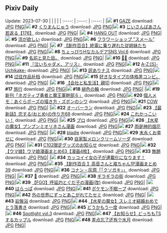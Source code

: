 ## Pixiv Daily
Update: 2023-07-30
|      |      |      |
| :----: | :----: | :----: |
|![](https://pixiv.microyu.workers.dev/c/240x480/img-master/img/2023/07/28/00/00/09/110293904_p0_master1200.jpg) **#1** [GAZE](https://www.pixiv.net/artworks/110293904) download: [JPG](https://pixiv.microyu.workers.dev/img-original/img/2023/07/28/00/00/09/110293904_p0.jpg) [PNG](https://pixiv.microyu.workers.dev/img-original/img/2023/07/28/00/00/09/110293904_p0.png)|![](https://pixiv.microyu.workers.dev/c/240x480/img-master/img/2023/07/28/00/00/29/110293972_p0_master1200.jpg) **#2** [くりまんじゅう](https://www.pixiv.net/artworks/110293972) download: [JPG](https://pixiv.microyu.workers.dev/img-original/img/2023/07/28/00/00/29/110293972_p0.jpg) [PNG](https://pixiv.microyu.workers.dev/img-original/img/2023/07/28/00/00/29/110293972_p0.png)|![](https://pixiv.microyu.workers.dev/c/240x480/img-master/img/2023/07/29/11/12/19/110333124_p0_master1200.jpg) **#3** [じいさんばあさん若返る【176】](https://www.pixiv.net/artworks/110333124) download: [JPG](https://pixiv.microyu.workers.dev/img-original/img/2023/07/29/11/12/19/110333124_p0.jpg) [PNG](https://pixiv.microyu.workers.dev/img-original/img/2023/07/29/11/12/19/110333124_p0.png)|
|![](https://pixiv.microyu.workers.dev/c/240x480/img-master/img/2023/07/29/00/00/10/110322104_p0_master1200.jpg) **#4** [HANG OUT](https://www.pixiv.net/artworks/110322104) download: [JPG](https://pixiv.microyu.workers.dev/img-original/img/2023/07/29/00/00/10/110322104_p0.jpg) [PNG](https://pixiv.microyu.workers.dev/img-original/img/2023/07/29/00/00/10/110322104_p0.png)|![](https://pixiv.microyu.workers.dev/c/240x480/img-master/img/2023/07/28/07/30/03/110301100_p0_master1200.jpg) **#5** [涼が欲しい](https://www.pixiv.net/artworks/110301100) download: [JPG](https://pixiv.microyu.workers.dev/img-original/img/2023/07/28/07/30/03/110301100_p0.jpg) [PNG](https://pixiv.microyu.workers.dev/img-original/img/2023/07/28/07/30/03/110301100_p0.png)|![](https://pixiv.microyu.workers.dev/c/240x480/img-master/img/2023/07/29/12/11/54/110334733_p0_master1200.jpg) **#6** [フラワーショップ ”スメール”](https://www.pixiv.net/artworks/110334733) download: [JPG](https://pixiv.microyu.workers.dev/img-original/img/2023/07/29/12/11/54/110334733_p0.jpg) [PNG](https://pixiv.microyu.workers.dev/img-original/img/2023/07/29/12/11/54/110334733_p0.png)|
|![](https://pixiv.microyu.workers.dev/c/240x480/img-master/img/2023/07/28/20/31/14/110315250_p0_master1200.jpg) **#7** [【創作百合】終電に乗り遅れた従姉妹たち](https://www.pixiv.net/artworks/110315250) download: [JPG](https://pixiv.microyu.workers.dev/img-original/img/2023/07/28/20/31/14/110315250_p0.jpg) [PNG](https://pixiv.microyu.workers.dev/img-original/img/2023/07/28/20/31/14/110315250_p0.png)|![](https://pixiv.microyu.workers.dev/c/240x480/img-master/img/2023/07/29/01/02/48/110324423_p0_master1200.jpg) **#8** [ちょっぴりHなカルデアSNS Vol.6](https://www.pixiv.net/artworks/110324423) download: [JPG](https://pixiv.microyu.workers.dev/img-original/img/2023/07/29/01/02/48/110324423_p0.jpg) [PNG](https://pixiv.microyu.workers.dev/img-original/img/2023/07/29/01/02/48/110324423_p0.png)|![](https://pixiv.microyu.workers.dev/c/240x480/img-master/img/2023/07/28/09/05/35/110302307_p0_master1200.jpg) **#9** [名前と見た目。](https://www.pixiv.net/artworks/110302307) download: [JPG](https://pixiv.microyu.workers.dev/img-original/img/2023/07/28/09/05/35/110302307_p0.jpg) [PNG](https://pixiv.microyu.workers.dev/img-original/img/2023/07/28/09/05/35/110302307_p0.png)|
|![](https://pixiv.microyu.workers.dev/c/240x480/img-master/img/2023/07/29/00/04/46/110322625_p0_master1200.jpg) **#10** [💜💙](https://www.pixiv.net/artworks/110322625) download: [JPG](https://pixiv.microyu.workers.dev/img-original/img/2023/07/29/00/04/46/110322625_p0.jpg) [PNG](https://pixiv.microyu.workers.dev/img-original/img/2023/07/29/00/04/46/110322625_p0.png)|![](https://pixiv.microyu.workers.dev/c/240x480/img-master/img/2023/07/29/00/00/07/110322085_p0_master1200.jpg) **#11** [『泣いちゃダメ、アリス』](https://www.pixiv.net/artworks/110322085) download: [JPG](https://pixiv.microyu.workers.dev/img-original/img/2023/07/29/00/00/07/110322085_p0.jpg) [PNG](https://pixiv.microyu.workers.dev/img-original/img/2023/07/29/00/00/07/110322085_p0.png)|![](https://pixiv.microyu.workers.dev/c/240x480/img-master/img/2023/07/29/00/30/19/110323529_p0_master1200.jpg) **#12** [A-Z:[S]-Uchikake-](https://www.pixiv.net/artworks/110323529) download: [JPG](https://pixiv.microyu.workers.dev/img-original/img/2023/07/29/00/30/19/110323529_p0.jpg) [PNG](https://pixiv.microyu.workers.dev/img-original/img/2023/07/29/00/30/19/110323529_p0.png)|
|![](https://pixiv.microyu.workers.dev/c/240x480/img-master/img/2023/07/28/20/30/04/110315199_p0_master1200.jpg) **#13** [訳ありナス](https://www.pixiv.net/artworks/110315199) download: [JPG](https://pixiv.microyu.workers.dev/img-original/img/2023/07/28/20/30/04/110315199_p0.jpg) [PNG](https://pixiv.microyu.workers.dev/img-original/img/2023/07/28/20/30/04/110315199_p0.png)|![](https://pixiv.microyu.workers.dev/c/240x480/img-master/img/2023/07/28/12/28/55/110305269_p0_master1200.jpg) **#14** [过往作品补档](https://www.pixiv.net/artworks/110305269) download: [JPG](https://pixiv.microyu.workers.dev/img-original/img/2023/07/28/12/28/55/110305269_p0.jpg) [PNG](https://pixiv.microyu.workers.dev/img-original/img/2023/07/28/12/28/55/110305269_p0.png)|![](https://pixiv.microyu.workers.dev/c/240x480/img-master/img/2023/07/28/21/10/30/110316587_p0_master1200.jpg) **#15** [好きなタイプの体格差コンビ。](https://www.pixiv.net/artworks/110316587) download: [JPG](https://pixiv.microyu.workers.dev/img-original/img/2023/07/28/21/10/30/110316587_p0.jpg) [PNG](https://pixiv.microyu.workers.dev/img-original/img/2023/07/28/21/10/30/110316587_p0.png)|
|![](https://pixiv.microyu.workers.dev/c/240x480/img-master/img/2023/07/28/15/43/12/110304531_p0_master1200.jpg) **#16** [【会社と私生活】親切](https://www.pixiv.net/artworks/110304531) download: [JPG](https://pixiv.microyu.workers.dev/img-original/img/2023/07/28/15/43/12/110304531_p0.jpg) [PNG](https://pixiv.microyu.workers.dev/img-original/img/2023/07/28/15/43/12/110304531_p0.png)|![](https://pixiv.microyu.workers.dev/c/240x480/img-master/img/2023/07/29/11/06/44/110333406_p0_master1200.jpg) **#17** [旅行](https://www.pixiv.net/artworks/110333406) download: [JPG](https://pixiv.microyu.workers.dev/img-original/img/2023/07/29/11/06/44/110333406_p0.jpg) [PNG](https://pixiv.microyu.workers.dev/img-original/img/2023/07/29/11/06/44/110333406_p0.png)|![](https://pixiv.microyu.workers.dev/c/240x480/img-master/img/2023/07/28/00/00/03/110293883_p0_master1200.jpg) **#18** [緋色の輪](https://www.pixiv.net/artworks/110293883) download: [JPG](https://pixiv.microyu.workers.dev/img-original/img/2023/07/28/00/00/03/110293883_p0.jpg) [PNG](https://pixiv.microyu.workers.dev/img-original/img/2023/07/28/00/00/03/110293883_p0.png)|
|![](https://pixiv.microyu.workers.dev/c/240x480/img-master/img/2023/07/28/20/12/02/110314658_p0_master1200.jpg) **#19** [新刊「ネガティブ勇者と魔王軍幹部６」](https://www.pixiv.net/artworks/110314658) download: [JPG](https://pixiv.microyu.workers.dev/img-original/img/2023/07/28/20/12/02/110314658_p0.jpg) [PNG](https://pixiv.microyu.workers.dev/img-original/img/2023/07/28/20/12/02/110314658_p0.png)|![](https://pixiv.microyu.workers.dev/c/240x480/img-master/img/2023/07/29/07/00/06/110329552_p0_master1200.jpg) **#20** [個人メモ：あぐらポーズの描き方・ズボンのシワ](https://www.pixiv.net/artworks/110329552) download: [JPG](https://pixiv.microyu.workers.dev/img-original/img/2023/07/29/07/00/06/110329552_p0.jpg) [PNG](https://pixiv.microyu.workers.dev/img-original/img/2023/07/29/07/00/06/110329552_p0.png)|![](https://pixiv.microyu.workers.dev/c/240x480/img-master/img/2023/07/29/00/00/43/110322224_p0_master1200.jpg) **#21** [COW](https://www.pixiv.net/artworks/110322224) download: [JPG](https://pixiv.microyu.workers.dev/img-original/img/2023/07/29/00/00/43/110322224_p0.jpg) [PNG](https://pixiv.microyu.workers.dev/img-original/img/2023/07/29/00/00/43/110322224_p0.png)|
|![](https://pixiv.microyu.workers.dev/c/240x480/img-master/img/2023/07/28/07/11/44/110300877_p0_master1200.jpg) **#22** [オーバーラン](https://www.pixiv.net/artworks/110300877) download: [JPG](https://pixiv.microyu.workers.dev/img-original/img/2023/07/28/07/11/44/110300877_p0.jpg) [PNG](https://pixiv.microyu.workers.dev/img-original/img/2023/07/28/07/11/44/110300877_p0.png)|![](https://pixiv.microyu.workers.dev/c/240x480/img-master/img/2023/07/28/12/28/44/110305265_p0_master1200.jpg) **#23** [【最新話】恋する(おとめ)の作り方68](https://www.pixiv.net/artworks/110305265) download: [JPG](https://pixiv.microyu.workers.dev/img-original/img/2023/07/28/12/28/44/110305265_p0.jpg) [PNG](https://pixiv.microyu.workers.dev/img-original/img/2023/07/28/12/28/44/110305265_p0.png)|![](https://pixiv.microyu.workers.dev/c/240x480/img-master/img/2023/07/29/01/00/50/110324373_p0_master1200.jpg) **#24** [これかっこいい！](https://www.pixiv.net/artworks/110324373) download: [JPG](https://pixiv.microyu.workers.dev/img-original/img/2023/07/29/01/00/50/110324373_p0.jpg) [PNG](https://pixiv.microyu.workers.dev/img-original/img/2023/07/29/01/00/50/110324373_p0.png)|
|![](https://pixiv.microyu.workers.dev/c/240x480/img-master/img/2023/07/29/10/00/08/110332108_p0_master1200.jpg) **#25** [プロ](https://www.pixiv.net/artworks/110332108) download: [JPG](https://pixiv.microyu.workers.dev/img-original/img/2023/07/29/10/00/08/110332108_p0.jpg) [PNG](https://pixiv.microyu.workers.dev/img-original/img/2023/07/29/10/00/08/110332108_p0.png)|![](https://pixiv.microyu.workers.dev/c/240x480/img-master/img/2023/07/29/02/59/08/110326735_p0_master1200.jpg) **#26** [【水星の魔女】プンプンミオリネさん漫画](https://www.pixiv.net/artworks/110326735) download: [JPG](https://pixiv.microyu.workers.dev/img-original/img/2023/07/29/02/59/08/110326735_p0.jpg) [PNG](https://pixiv.microyu.workers.dev/img-original/img/2023/07/29/02/59/08/110326735_p0.png)|![](https://pixiv.microyu.workers.dev/c/240x480/img-master/img/2023/07/28/14/56/55/110307508_p0_master1200.jpg) **#27** [雨是神的烟花](https://www.pixiv.net/artworks/110307508) download: [JPG](https://pixiv.microyu.workers.dev/img-original/img/2023/07/28/14/56/55/110307508_p0.jpg) [PNG](https://pixiv.microyu.workers.dev/img-original/img/2023/07/28/14/56/55/110307508_p0.png)|
|![](https://pixiv.microyu.workers.dev/c/240x480/img-master/img/2023/07/29/02/21/42/110326140_p0_master1200.jpg) **#28** [bladie](https://www.pixiv.net/artworks/110326140) download: [JPG](https://pixiv.microyu.workers.dev/img-original/img/2023/07/29/02/21/42/110326140_p0.jpg) [PNG](https://pixiv.microyu.workers.dev/img-original/img/2023/07/29/02/21/42/110326140_p0.png)|![](https://pixiv.microyu.workers.dev/c/240x480/img-master/img/2023/07/28/00/07/37/110294420_p0_master1200.jpg) **#29** [末永くお幸せに](https://www.pixiv.net/artworks/110294420) download: [JPG](https://pixiv.microyu.workers.dev/img-original/img/2023/07/28/00/07/37/110294420_p0.jpg) [PNG](https://pixiv.microyu.workers.dev/img-original/img/2023/07/28/00/07/37/110294420_p0.png)|![](https://pixiv.microyu.workers.dev/c/240x480/img-master/img/2023/07/28/15/07/51/110307728_p0_master1200.jpg) **#30** [自家製メロンクリームソーダ](https://www.pixiv.net/artworks/110307728) download: [JPG](https://pixiv.microyu.workers.dev/img-original/img/2023/07/28/15/07/51/110307728_p0.jpg) [PNG](https://pixiv.microyu.workers.dev/img-original/img/2023/07/28/15/07/51/110307728_p0.png)|
|![](https://pixiv.microyu.workers.dev/c/240x480/img-master/img/2023/07/28/01/17/53/110296390_p0_master1200.jpg) **#31** [C102限定グッズのお知らせ](https://www.pixiv.net/artworks/110296390) download: [JPG](https://pixiv.microyu.workers.dev/img-original/img/2023/07/28/01/17/53/110296390_p0.jpg) [PNG](https://pixiv.microyu.workers.dev/img-original/img/2023/07/28/01/17/53/110296390_p0.png)|![](https://pixiv.microyu.workers.dev/c/240x480/img-master/img/2023/07/28/00/02/33/110294176_p0_master1200.jpg) **#32** [【ウマ娘】ウマ娘漫画まとめ63【漫画4枚】](https://www.pixiv.net/artworks/110294176) download: [JPG](https://pixiv.microyu.workers.dev/img-original/img/2023/07/28/00/02/33/110294176_p0.jpg) [PNG](https://pixiv.microyu.workers.dev/img-original/img/2023/07/28/00/02/33/110294176_p0.png)|![](https://pixiv.microyu.workers.dev/c/240x480/img-master/img/2023/07/28/18/13/34/110311496_p0_master1200.jpg) **#33** [無題](https://www.pixiv.net/artworks/110311496) download: [JPG](https://pixiv.microyu.workers.dev/img-original/img/2023/07/28/18/13/34/110311496_p0.jpg) [PNG](https://pixiv.microyu.workers.dev/img-original/img/2023/07/28/18/13/34/110311496_p0.png)|
|![](https://pixiv.microyu.workers.dev/c/240x480/img-master/img/2023/07/28/12/00/15/110304698_p0_master1200.jpg) **#34** [カッコイイ女の子が連載化になります！](https://www.pixiv.net/artworks/110304698) download: [JPG](https://pixiv.microyu.workers.dev/img-original/img/2023/07/28/12/00/15/110304698_p0.jpg) [PNG](https://pixiv.microyu.workers.dev/img-original/img/2023/07/28/12/00/15/110304698_p0.png)|![](https://pixiv.microyu.workers.dev/c/240x480/img-master/img/2023/07/29/00/04/27/110322599_p0_master1200.jpg) **#35** [【創作百合 】高音さんと嵐ちゃん1P漫画まとめ39](https://www.pixiv.net/artworks/110322599) download: [JPG](https://pixiv.microyu.workers.dev/img-original/img/2023/07/29/00/04/27/110322599_p0.jpg) [PNG](https://pixiv.microyu.workers.dev/img-original/img/2023/07/29/00/04/27/110322599_p0.png)|![](https://pixiv.microyu.workers.dev/c/240x480/img-master/img/2023/07/28/12/00/38/110304745_p0_master1200.jpg) **#36** [コナン・灰原「「クソガキ」」](https://www.pixiv.net/artworks/110304745) download: [JPG](https://pixiv.microyu.workers.dev/img-original/img/2023/07/28/12/00/38/110304745_p0.jpg) [PNG](https://pixiv.microyu.workers.dev/img-original/img/2023/07/28/12/00/38/110304745_p0.png)|
|![](https://pixiv.microyu.workers.dev/c/240x480/img-master/img/2023/07/28/00/00/51/110294027_p0_master1200.jpg) **#37** [🍡](https://www.pixiv.net/artworks/110294027) download: [JPG](https://pixiv.microyu.workers.dev/img-original/img/2023/07/28/00/00/51/110294027_p0.jpg) [PNG](https://pixiv.microyu.workers.dev/img-original/img/2023/07/28/00/00/51/110294027_p0.png)|![](https://pixiv.microyu.workers.dev/c/240x480/img-master/img/2023/07/29/01/00/10/110324344_p0_master1200.jpg) **#38** [ギラギラの街](https://www.pixiv.net/artworks/110324344) download: [JPG](https://pixiv.microyu.workers.dev/img-original/img/2023/07/29/01/00/10/110324344_p0.jpg) [PNG](https://pixiv.microyu.workers.dev/img-original/img/2023/07/29/01/00/10/110324344_p0.png)|![](https://pixiv.microyu.workers.dev/c/240x480/img-master/img/2023/07/29/19/34/21/110344743_p0_master1200.jpg) **#39** [【FGO】呼延灼とぐだ子の漫画(改)](https://www.pixiv.net/artworks/110344743) download: [JPG](https://pixiv.microyu.workers.dev/img-original/img/2023/07/29/19/34/21/110344743_p0.jpg) [PNG](https://pixiv.microyu.workers.dev/img-original/img/2023/07/29/19/34/21/110344743_p0.png)|
|![](https://pixiv.microyu.workers.dev/c/240x480/img-master/img/2023/07/29/00/59/33/110324313_p0_master1200.jpg) **#40** [はらっぱ](https://www.pixiv.net/artworks/110324313) download: [JPG](https://pixiv.microyu.workers.dev/img-original/img/2023/07/29/00/59/33/110324313_p0.jpg) [PNG](https://pixiv.microyu.workers.dev/img-original/img/2023/07/29/00/59/33/110324313_p0.png)|![](https://pixiv.microyu.workers.dev/c/240x480/img-master/img/2023/07/29/22/13/58/110349856_p0_master1200.jpg) **#41** [ポケモン不眠ープ](https://www.pixiv.net/artworks/110349856) download: [JPG](https://pixiv.microyu.workers.dev/img-original/img/2023/07/29/22/13/58/110349856_p0.jpg) [PNG](https://pixiv.microyu.workers.dev/img-original/img/2023/07/29/22/13/58/110349856_p0.png)|![](https://pixiv.microyu.workers.dev/c/240x480/img-master/img/2023/07/28/18/12/59/110311485_p0_master1200.jpg) **#42** [外の世界にずっとあこがれてたセミ](https://www.pixiv.net/artworks/110311485) download: [JPG](https://pixiv.microyu.workers.dev/img-original/img/2023/07/28/18/12/59/110311485_p0.jpg) [PNG](https://pixiv.microyu.workers.dev/img-original/img/2023/07/28/18/12/59/110311485_p0.png)|
|![](https://pixiv.microyu.workers.dev/c/240x480/img-master/img/2023/07/28/02/08/12/110297325_p0_master1200.jpg) **#43** [岩盤浴](https://www.pixiv.net/artworks/110297325) download: [JPG](https://pixiv.microyu.workers.dev/img-original/img/2023/07/28/02/08/12/110297325_p0.jpg) [PNG](https://pixiv.microyu.workers.dev/img-original/img/2023/07/28/02/08/12/110297325_p0.png)|![](https://pixiv.microyu.workers.dev/c/240x480/img-master/img/2023/07/28/23/52/43/110321819_p0_master1200.jpg) **#44** [【水星の魔女】スレミオ結婚おめでとう落書き](https://www.pixiv.net/artworks/110321819) download: [JPG](https://pixiv.microyu.workers.dev/img-original/img/2023/07/28/23/52/43/110321819_p0.jpg) [PNG](https://pixiv.microyu.workers.dev/img-original/img/2023/07/28/23/52/43/110321819_p0.png)|![](https://pixiv.microyu.workers.dev/c/240x480/img-master/img/2023/07/28/00/02/09/110294146_p0_master1200.jpg) **#45** [どうかもう一度](https://www.pixiv.net/artworks/110294146) download: [JPG](https://pixiv.microyu.workers.dev/img-original/img/2023/07/28/00/02/09/110294146_p0.jpg) [PNG](https://pixiv.microyu.workers.dev/img-original/img/2023/07/28/00/02/09/110294146_p0.png)|
|![](https://pixiv.microyu.workers.dev/c/240x480/img-master/img/2023/07/28/00/01/10/110294062_p0_master1200.jpg) **#46** [Spotlight vol.3](https://www.pixiv.net/artworks/110294062) download: [JPG](https://pixiv.microyu.workers.dev/img-original/img/2023/07/28/00/01/10/110294062_p0.jpg) [PNG](https://pixiv.microyu.workers.dev/img-original/img/2023/07/28/00/01/10/110294062_p0.png)|![](https://pixiv.microyu.workers.dev/c/240x480/img-master/img/2023/07/29/00/01/28/110322347_p0_master1200.jpg) **#47** [【お知らせ】どっちもTSするカップル](https://www.pixiv.net/artworks/110322347) download: [JPG](https://pixiv.microyu.workers.dev/img-original/img/2023/07/29/00/01/28/110322347_p0.jpg) [PNG](https://pixiv.microyu.workers.dev/img-original/img/2023/07/29/00/01/28/110322347_p0.png)|![](https://pixiv.microyu.workers.dev/c/240x480/img-master/img/2023/07/28/02/05/38/110297389_p0_master1200.jpg) **#48** [差点忘了还有个水月](https://www.pixiv.net/artworks/110297389) download: [JPG](https://pixiv.microyu.workers.dev/img-original/img/2023/07/28/02/05/38/110297389_p0.jpg) [PNG](https://pixiv.microyu.workers.dev/img-original/img/2023/07/28/02/05/38/110297389_p0.png)|
